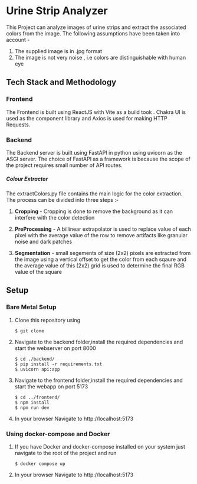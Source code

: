 Urine Strip Analyzer 
===================

This Project can analyze images of urine strips and extract the associated colors from the image. The following assumptions have been taken into account -

1. The supplied image is in .jpg format
2. The image is not very noise , i.e colors are distinguishable with human eye

Tech Stack and Methodology 
----------

### Frontend

The Frontend is built using ReactJS with Vite as a build took . Chakra UI is used as the component library and Axios is used for making HTTP Requests.


### Backend 

The Backend server is built using FastAPI in python using uvicorn as the ASGI server. The choice of FastAPI as a framework is because the scope of the project requires small number of API routes.

##### Colour Extractor

The extractColors.py file contains the main logic for the color extraction. The process can be divided into three steps :-

1. **Cropping** - Cropping is done to remove the background as it can interfere with the color detection
2. **PreProcessing** - A billinear extrapolator is used to replace value of each pixel with the average value of the row to remove artifacts like granular noise and dark patches
    
3. **Segmentation** - small segements of size (2x2) pixels are extracted from the image using a vertical offset to get the color from each sqaure and the average value of this (2x2) grid is used to determine the final RGB value of the square



Setup
-----

### Bare Metal Setup

1. Clone this repository using 
   
   ```
   $ git clone 
   ```
2. Navigate to the backend folder,install the required dependencies and start the webserver on port 8000
   
   ```
   $ cd ./backend/
   $ pip install -r requirements.txt
   $ uvicorn api:app
   ```

3. Navigate to the frontend folder,install the required dependencies and start the webapp on port 5173
   
   ```
   $ cd ../frontend/
   $ npm install
   $ npm run dev
   ````

4. In your browser Navigate to http://localhost:5173


### Using docker-compose and Docker

1. If you have Docker and docker-compose installed on your system just navigate to the root of the project and run 

   ```
   $ docker compose up
   ```

2. In your browser Navigate to http://localhost:5173


